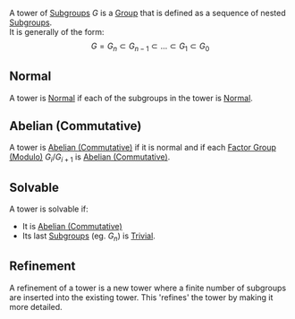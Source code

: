 A tower of [Subgroups](./Subgroup.md) $G$ is a [Group](./Group.md) that is defined as a sequence of nested [Subgroups](./Subgroup.md).  
It is generally of the form:  
$$G=G_n\subset G_{n-1}\subset\dots\subset G_1\subset G_0$$  
  
## Normal  
A tower is [Normal](./Normal.md) if each of the subgroups in the tower is [Normal](./Normal.md).  
  
## Abelian (Commutative)  
A tower is [Abelian (Commutative)](../Commutativity%20(Abelian).md) if it is normal and if each [Factor Group (Modulo)](./Factor%20Group%20(Modulo).md) $G_i/G_{i+1}$ is [Abelian (Commutative)](../Commutativity%20(Abelian).md).  
## Solvable  
A tower is solvable if:  
- It is [Abelian (Commutative)](../Commutativity%20(Abelian).md)  
- Its last [Subgroups](./Subgroup.md) (eg. $G_n$) is [Trivial](./Subgroup.md#Trivial).  
  
## Refinement  
A refinement of a tower is a new tower where a finite number of subgroups are inserted into the existing tower. This 'refines' the tower by making it more detailed.